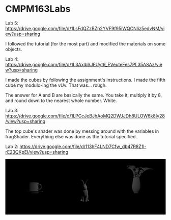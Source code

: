 # CMPM163Labs

Lab 5: https://drive.google.com/file/d/1LsFdQZzBZn2YVF9f95iWQCNIiz5edvNM/view?usp=sharing

I followed the tutorial (for the most part) and modified the materials on some objects.

Lab 4: https://drive.google.com/file/d/1L3AxlbSJFUyt9_EVeuteFes7PL35ASAz/view?usp=sharing

I made the cubes by following the assignment's instructions. I made the fifth cube my modulo-ing
the vUv. That was... rough.

The answer for A and B are basically the same. You take it, 
multiply it by 8, and round down to the nearest whole number. 
White.

Lab 3: https://drive.google.com/file/d/1LPCcJeBJhAoMQ2DWJJDh8ULOW6k8Iy28/view?usp=sharing

The top cube's shader was done by messing around with the variables in fragShader.
Everything else was done as the tutorial specified. 


Lab 2: https://drive.google.com/file/d/113hF4LND7Cfw_db47R8Z1l-rE23QKpEI/view?usp=sharing

![](images/Lab2Screen.png)
